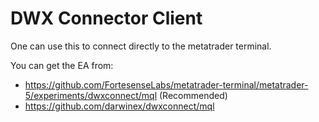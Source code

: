 # DWX Connector Client

One can use this to connect directly to the metatrader terminal.

You can get the EA from:

- https://github.com/FortesenseLabs/metatrader-terminal/metatrader-5/experiments/dwxconnect/mql (Recommended)
- https://github.com/darwinex/dwxconnect/mql
